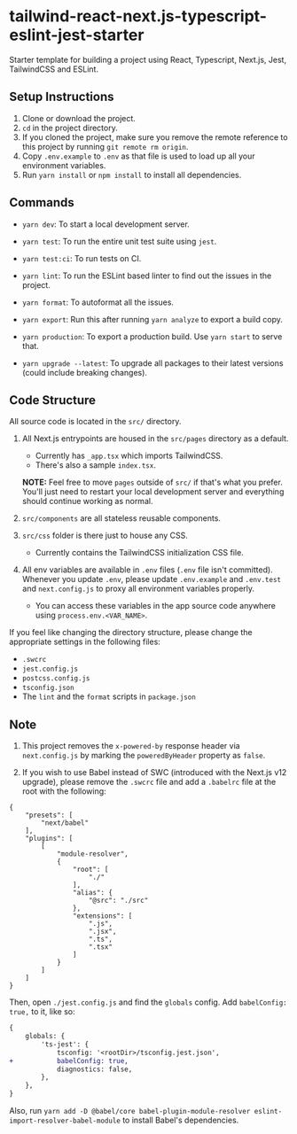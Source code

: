 # tailwind-react-next.js-typescript-eslint-jest-starter

Starter template for building a project using React, Typescript, Next.js, Jest, TailwindCSS and ESLint.

## Setup Instructions

1. Clone or download the project.
2. `cd` in the project directory.
3. If you cloned the project, make sure you remove the remote reference to this project by running `git remote rm origin`.
4. Copy `.env.example` to `.env` as that file is used to load up all your environment variables.
5. Run `yarn install` or `npm install` to install all dependencies.

## Commands

- `yarn dev`: To start a local development server.
- `yarn test`: To run the entire unit test suite using `jest`.
- `yarn test:ci`: To run tests on CI.
- `yarn lint`: To run the ESLint based linter to find out the issues in the project.
- `yarn format`: To autoformat all the issues.
- `yarn export`: Run this after running `yarn analyze` to export a build copy.
- `yarn production`: To export a production build. Use `yarn start` to serve that.

- `yarn upgrade --latest`: To upgrade all packages to their latest versions (could include breaking changes).

## Code Structure

All source code is located in the `src/` directory.

1. All Next.js entrypoints are housed in the `src/pages` directory as a default.

   - Currently has `_app.tsx` which imports TailwindCSS.
   - There's also a sample `index.tsx`.

   **NOTE:** Feel free to move `pages` outside of `src/` if that's what you prefer. You'll just need to restart your local development server and everything should continue working as normal.

2. `src/components` are all stateless reusable components.
3. `src/css` folder is there just to house any CSS.

   - Currently contains the TailwindCSS initialization CSS file.

4. All env variables are available in `.env` files (`.env` file isn't committed). Whenever you update `.env`, please update `.env.example` and `.env.test` and `next.config.js` to proxy all environment variables properly.

   - You can access these variables in the app source code anywhere using `process.env.<VAR_NAME>`.

If you feel like changing the directory structure, please change the appropriate settings in the following files:

- `.swcrc`
- `jest.config.js`
- `postcss.config.js`
- `tsconfig.json`
- The `lint` and the `format` scripts in `package.json`

## Note

1. This project removes the `x-powered-by` response header via `next.config.js` by marking the `poweredByHeader` property as `false`.

2. If you wish to use Babel instead of SWC (introduced with the Next.js v12 upgrade), please remove the `.swcrc` file and add a `.babelrc` file at the root with the following:

```
{
    "presets": [
        "next/babel"
    ],
    "plugins": [
        [
            "module-resolver",
            {
                "root": [
                    "./"
                ],
                "alias": {
                    "@src": "./src"
                },
                "extensions": [
                    ".js",
                    ".jsx",
                    ".ts",
                    ".tsx"
                ]
            }
        ]
    ]
}
```

Then, open `./jest.config.js` and find the `globals` config. Add `babelConfig: true,` to it, like so:

```diff
{
    globals: {
        'ts-jest': {
            tsconfig: '<rootDir>/tsconfig.jest.json',
+           babelConfig: true,
            diagnostics: false,
        },
    },
}
```

Also, run `yarn add -D @babel/core babel-plugin-module-resolver eslint-import-resolver-babel-module` to install Babel's dependencies.
